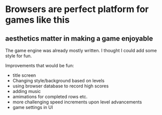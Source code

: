 Browsers are perfect platform for games like this
=================================================

aesthetics matter in making a game enjoyable
--------------------------------------------

The game engine was already mostly written. I thought I could add some style for fun.

Improvements that would be fun:

*  title screen
*  Changing style/background based on levels
*  using browser database to record high scores
*  adding music
*  amimations for completed rows etc.
*  more challenging speed increments upon level advancements
*  game settings in UI
